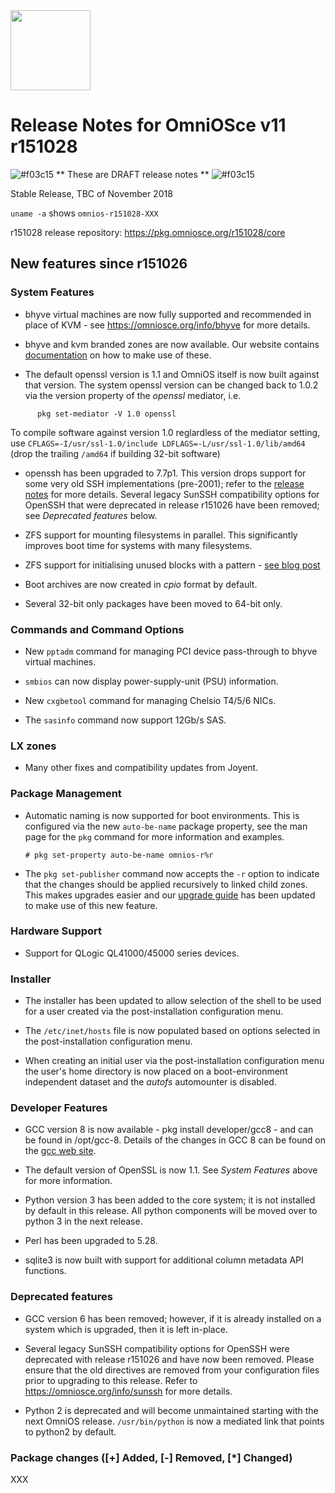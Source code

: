 <a href="https://omniosce.org">
<img src="https://omniosce.org/OmniOSce_logo.svg" height="128">
</a>

# Release Notes for OmniOSce v11 r151028
![#f03c15](https://placehold.it/15/f03c15/000000?text=+) ** These are DRAFT release notes ** ![#f03c15](https://placehold.it/15/f03c15/000000?text=+)

Stable Release, TBC of November 2018

`uname -a` shows `omnios-r151028-XXX`

r151028 release repository: https://pkg.omniosce.org/r151028/core

## New features since r151026

### System Features

* bhyve virtual machines are now fully supported and recommended in place of
  KVM - see <https://omniosce.org/info/bhyve> for more details.

* bhyve and kvm branded zones are now available. Our website contains
  [documentation](https://omniosce.org/info/bhyve_kvm_brand) on how to make
  use of these.

* The default openssl version is 1.1 and OmniOS itself is now built against
  that version. The system openssl version can be changed back to 1.0.2 via
  the version property of the _openssl_ mediator, i.e.
```
      pkg set-mediator -V 1.0 openssl
```
  To compile software against version 1.0 reglardless of the mediator setting,
  use `CFLAGS=-I/usr/ssl-1.0/include LDFLAGS=-L/usr/ssl-1.0/lib/amd64`
  (drop the trailing `/amd64` if building 32-bit software)

* openssh has been upgraded to 7.7p1. This version drops support for some
  very old SSH implementations (pre-2001);
  refer to the [release notes](https://www.openssh.com/txt/release-7.7)
  for more details. Several legacy SunSSH compatibility options for OpenSSH
  that were deprecated in release r151026 have been removed;
  see *Deprecated features* below.

* ZFS support for mounting filesystems in parallel. This significantly
  improves boot time for systems with many filesystems.

* ZFS support for initialising unused blocks with a pattern -
  [see blog post](https://omniosce.org/article/hole-punching)

* Boot archives are now created in _cpio_ format by default.

* Several 32-bit only packages have been moved to 64-bit only.

### Commands and Command Options

* New `pptadm` command for managing PCI device pass-through to bhyve virtual
  machines.

* `smbios` can now display power-supply-unit (PSU) information.

* New `cxgbetool` command for managing Chelsio T4/5/6 NICs.

* The `sasinfo` command now support 12Gb/s SAS.

### LX zones

* Many other fixes and compatibility updates from Joyent.

### Package Management

* Automatic naming is now supported for boot environments. This is configured
  via the new `auto-be-name` package property, see the man page for the
  `pkg` command for more information and examples.

  ```
  # pkg set-property auto-be-name omnios-r%r
  ```

* The `pkg set-publisher` command now accepts the `-r` option to indicate
  that the changes should be applied recursively to linked child zones.
  This makes upgrades easier and our
  [upgrade guide](https://omniosce.org/upgrade) has been updated to make use
  of this new feature.

### Hardware Support

* Support for QLogic QL41000/45000 series devices.

### Installer

* The installer has been updated to allow selection of the shell to be used
  for a user created via the post-installation configuration menu.

* The `/etc/inet/hosts` file is now populated based on options selected
  in the post-installation configuration menu.

* When creating an initial user via the post-installation configuration menu
  the user's home directory is now placed on a boot-environment independent
  dataset and the _autofs_ automounter is disabled.

### Developer Features

* GCC version 8 is now available - pkg install developer/gcc8 - and can be
  found in /opt/gcc-8. Details of the changes in GCC 8 can be found on the
  [gcc web site](https://gcc.gnu.org/gcc-8/changes.html).

* The default version of OpenSSL is now 1.1. See *System Features* above
  for more information.

* Python version 3 has been added to the core system; it is not installed
  by default in this release. All python components will be moved over to
  python 3 in the next release.

* Perl has been upgraded to 5.28.

* sqlite3 is now built with support for additional column metadata API
  functions.

### Deprecated features

* GCC version 6 has been removed; however, if it is already installed on a
  system which is upgraded, then it is left in-place.

* Several legacy SunSSH compatibility options for OpenSSH were deprecated
  with release r151026 and have now been removed. Please ensure that the
  old directives are removed from your configuration files prior to upgrading
  to this release. Refer to
  <https://omniosce.org/info/sunssh> for more details.

* Python 2 is deprecated and will become unmaintained starting with the next
  OmniOS release. `/usr/bin/python` is now a mediated link that points to
  python2 by default.

### Package changes ([+] Added, [-] Removed, [\*] Changed)

XXX

